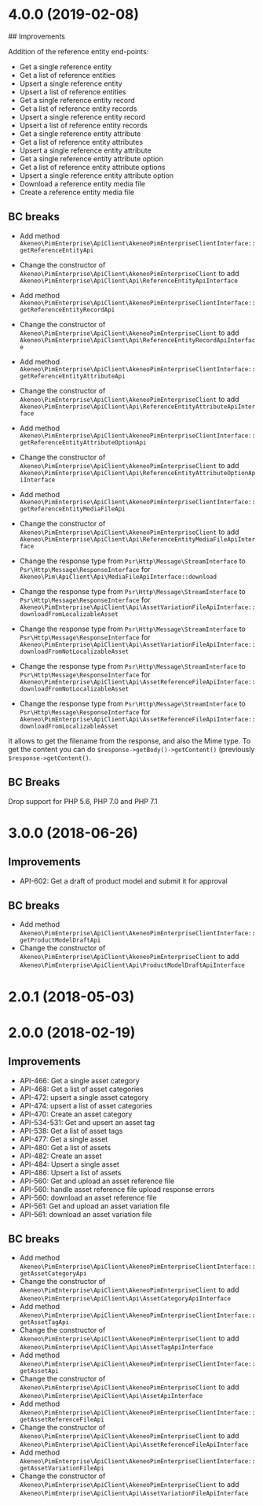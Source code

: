 # 4.0.0 (2019-02-08)

## Improvements

Addition of the reference entity end-points:

- Get a single reference entity
- Get a list of reference entities
- Upsert a single reference entity
- Upsert a list of reference entities
- Get a single reference entity record
- Get a list of reference entity records
- Upsert a single reference entity record
- Upsert a list of reference entity records
- Get a single reference entity attribute
- Get a list of reference entity attributes
- Upsert a single reference entity attribute
- Get a single reference entity attribute option
- Get a list of reference entity attribute options
- Upsert a single reference entity attribute option
- Download a reference entity media file
- Create a reference entity media file

## BC breaks
 
- Add method `Akeneo\PimEnterprise\ApiClient\AkeneoPimEnterpriseClientInterface::getReferenceEntityApi`
- Change the constructor of `Akeneo\PimEnterprise\ApiClient\AkeneoPimEnterpriseClient` to add `Akeneo\PimEnterprise\ApiClient\Api\ReferenceEntityApiInterface`
- Add method `Akeneo\PimEnterprise\ApiClient\AkeneoPimEnterpriseClientInterface::getReferenceEntityRecordApi`
- Change the constructor of `Akeneo\PimEnterprise\ApiClient\AkeneoPimEnterpriseClient` to add `Akeneo\PimEnterprise\ApiClient\Api\ReferenceEntityRecordApiInterface`
- Add method `Akeneo\PimEnterprise\ApiClient\AkeneoPimEnterpriseClientInterface::getReferenceEntityAttributeApi`
- Change the constructor of `Akeneo\PimEnterprise\ApiClient\AkeneoPimEnterpriseClient` to add `Akeneo\PimEnterprise\ApiClient\Api\ReferenceEntityAttributeApiInterface`
- Add method `Akeneo\PimEnterprise\ApiClient\AkeneoPimEnterpriseClientInterface::getReferenceEntityAttributeOptionApi`
- Change the constructor of `Akeneo\PimEnterprise\ApiClient\AkeneoPimEnterpriseClient` to add `Akeneo\PimEnterprise\ApiClient\Api\ReferenceEntityAttributeOptionApiInterface`
- Add method `Akeneo\PimEnterprise\ApiClient\AkeneoPimEnterpriseClientInterface::getReferenceEntityMediaFileApi`
- Change the constructor of `Akeneo\PimEnterprise\ApiClient\AkeneoPimEnterpriseClient` to add `Akeneo\PimEnterprise\ApiClient\Api\ReferenceEntityMediaFileApiInterface`

- Change the response type from `Psr\Http\Message\StreamInterface` to `Psr\Http\Message\ResponseInterface` for `Akeneo\Pim\ApiClient\Api\MediaFileApiInterface::download`
- Change the response type from `Psr\Http\Message\StreamInterface` to `Psr\Http\Message\ResponseInterface` for `Akeneo\PimEnterprise\ApiClient\Api\AssetVariationFileApiInterface::downloadFromLocalizableAsset`
- Change the response type from `Psr\Http\Message\StreamInterface` to `Psr\Http\Message\ResponseInterface` for `Akeneo\PimEnterprise\ApiClient\Api\AssetVariationFileApiInterface::downloadFromNotLocalizableAsset`
- Change the response type from `Psr\Http\Message\StreamInterface` to `Psr\Http\Message\ResponseInterface` for `Akeneo\PimEnterprise\ApiClient\Api\AssetReferenceFileApiInterface::downloadFromNotLocalizableAsset`
- Change the response type from `Psr\Http\Message\StreamInterface` to `Psr\Http\Message\ResponseInterface` for `Akeneo\PimEnterprise\ApiClient\Api\AssetReferenceFileApiInterface::downloadFromLocalizableAsset`

It allows to get the filename from the response, and also the Mime type.
To get the content you can do `$response->getBody()->getContent()` (previously `$response->getContent()`.

## BC Breaks

Drop support for PHP 5.6, PHP 7.0 and PHP 7.1

# 3.0.0 (2018-06-26)

## Improvements

- API-602: Get a draft of product model and submit it for approval

## BC breaks

- Add method `Akeneo\PimEnterprise\ApiClient\AkeneoPimEnterpriseClientInterface::getProductModelDraftApi`
- Change the constructor of `Akeneo\PimEnterprise\ApiClient\AkeneoPimEnterpriseClient` to add `Akeneo\PimEnterprise\ApiClient\Api\ProductModelDraftApiInterface`

# 2.0.1 (2018-05-03)

# 2.0.0 (2018-02-19)

## Improvements

- API-466: Get a single asset category
- API-468: Get a list of asset categories
- API-472: upsert a single asset category
- API-474: upsert a list of asset categories
- API-470: Create an asset category
- API-534-531: Get and upsert an asset tag
- API-538: Get a list of asset tags
- API-477: Get a single asset
- API-480: Get a list of assets
- API-482: Create an asset
- API-484: Upsert a single asset
- API-486: Upsert a list of assets
- API-560: Get and upload an asset reference file
- API-560: handle asset reference file upload response errors
- API-560: download an asset reference file
- API-561: Get and upload an asset variation file
- API-561: download an asset variation file

## BC breaks

- Add method `Akeneo\PimEnterprise\ApiClient\AkeneoPimEnterpriseClientInterface::getAssetCategoryApi`
- Change the constructor of `Akeneo\PimEnterprise\ApiClient\AkeneoPimEnterpriseClient` to add `Akeneo\PimEnterprise\ApiClient\Api\AssetCategoryApiInterface`
- Add method `Akeneo\PimEnterprise\ApiClient\AkeneoPimEnterpriseClientInterface::getAssetTagApi`
- Change the constructor of `Akeneo\PimEnterprise\ApiClient\AkeneoPimEnterpriseClient` to add `Akeneo\PimEnterprise\ApiClient\Api\AssetTagApiInterface`
- Add method `Akeneo\PimEnterprise\ApiClient\AkeneoPimEnterpriseClientInterface::getAssetApi`
- Change the constructor of `Akeneo\PimEnterprise\ApiClient\AkeneoPimEnterpriseClient` to add `Akeneo\PimEnterprise\ApiClient\Api\AssetApiInterface`
- Add method `Akeneo\PimEnterprise\ApiClient\AkeneoPimEnterpriseClientInterface::getAssetReferenceFileApi`
- Change the constructor of `Akeneo\PimEnterprise\ApiClient\AkeneoPimEnterpriseClient` to add `Akeneo\PimEnterprise\ApiClient\Api\AssetReferenceFileApiInterface`
- Add method `Akeneo\PimEnterprise\ApiClient\AkeneoPimEnterpriseClientInterface::getAssetVariationFileApi`
- Change the constructor of `Akeneo\PimEnterprise\ApiClient\AkeneoPimEnterpriseClient` to add `Akeneo\PimEnterprise\ApiClient\Api\AssetVariationFileApiInterface`
